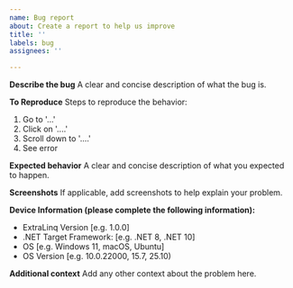 ```yaml
---
name: Bug report
about: Create a report to help us improve
title: ''
labels: bug
assignees: ''

---
```


**Describe the bug**
A clear and concise description of what the bug is.

**To Reproduce**
Steps to reproduce the behavior:
1. Go to '...'
2. Click on '....'
3. Scroll down to '....'
4. See error

**Expected behavior**
A clear and concise description of what you expected to happen.

**Screenshots**
If applicable, add screenshots to help explain your problem.

**Device Information (please complete the following information):**
 - ExtraLinq Version [e.g. 1.0.0]
 - .NET Target Framework: [e.g. .NET 8, .NET 10]
 - OS [e.g. Windows 11, macOS, Ubuntu]
 - OS Version [e.g. 10.0.22000, 15.7, 25.10)

**Additional context**
Add any other context about the problem here.
